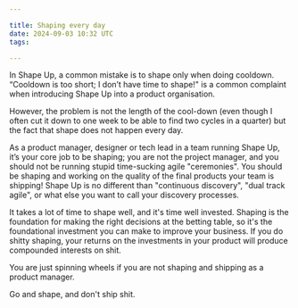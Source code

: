 ```yaml
---

title: Shaping every day
date: 2024-09-03 10:32 UTC
tags: 

---
```


In Shape Up, a common mistake is to shape only when doing cooldown. “Cooldown is too short; I don’t have time to shape!" is a common complaint when introducing Shape Up into a product organisation. 

However, the problem is not the length of the cool-down (even though I often cut it down to one week to be able to find two cycles in a quarter) but the fact that shape does not happen every day.

As a product manager, designer or tech lead in a team running Shape Up, it’s your core job to be shaping; you are not the project manager, and you should not be running stupid time-sucking agile "ceremonies". You should be shaping and working on the quality of the final products your team is shipping! Shape Up is no different than "continuous discovery", "dual track agile", or what else you want to call your discovery processes. 

It takes a lot of time to shape well, and it's time well invested. Shaping is the foundation for making the right decisions at the betting table, so it's the foundational investment you can make to improve your business. If you do shitty shaping, your returns on the investments in your product will produce compounded interests on shit.

You are just spinning wheels if you are not shaping and shipping as a product manager.

Go and shape, and don't ship shit.
